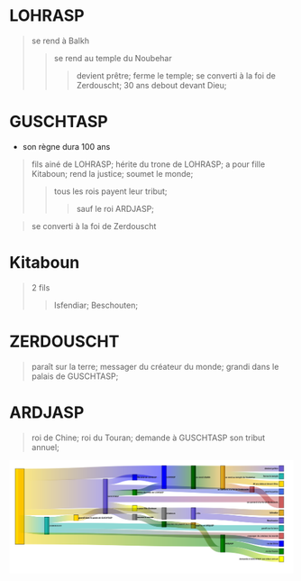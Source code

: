 # LOHRASP

> se rend à Balkh
>
> > se rend au temple du Noubehar
> >
> > > devient prêtre;
> > > ferme le temple;
> > > se converti à la foi de Zerdouscht;
> > > 30 ans debout devant Dieu;

# GUSCHTASP

- son règne dura 100 ans

> fils ainé de LOHRASP;
> hérite du trone de LOHRASP;
> a pour fille Kitaboun;
> rend la justice;
> soumet le monde;
>
> > tous les rois payent leur tribut;
> >
> > > sauf le roi ARDJASP;

> se converti à la foi de Zerdouscht

# Kitaboun

> 2 fils
>
> > Isfendiar;
> > Beschouten;

# ZERDOUSCHT

> paraît sur la terre;
> messager du créateur du monde;
> grandi dans le palais de GUSCHTASP;

# ARDJASP

> roi de Chine;
> roi du Touran;
> demande à GUSCHTASP son tribut annuel;

![diagram](./diagram.fr.svg)
